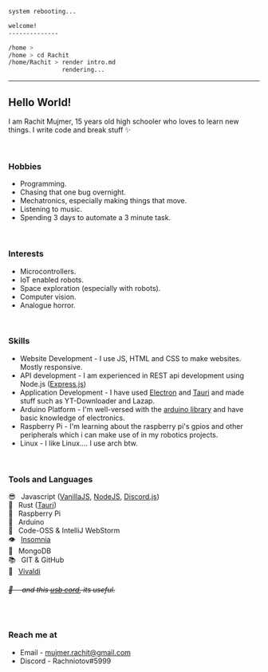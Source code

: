 ```sh
system rebooting...

welcome!
--------------

/home >
/home > cd Rachit
/home/Rachit > render intro.md
               rendering...
```

---

## Hello World!

I am Rachit Mujmer, 15 years old high schooler who loves to learn new things. I write code and break stuff :sparkles:

<br>

### Hobbies

 - Programming.
 - Chasing that one bug overnight.
 - Mechatronics, especially making things that move.
 - Listening to music.
 - Spending 3 days to automate a 3 minute task.

<br>

### Interests
 - Microcontrollers.
 - IoT enabled robots.
 - Space exploration (especially with robots).
 - Computer vision.
 - Analogue horror.

<br>

### Skills

 - Website Development - I use JS, HTML and CSS to make websites. Mostly responsive.
 - API development - I am experienced in REST api development using Node.js ([Express.js](https://expressjs.com))
 - Application Development - I have used [Electron](https://www.electronjs.org) and [Tauri](https://tauri.studio) and made stuff such as YT-Downloader and Lazap.
 - Arduino Platform - I'm well-versed with the [arduino library](https://www.arduino.cc/reference/en/) and have basic knowledge of electronics.
 - Raspberry Pi - I'm learning about the raspberry pi's gpios and other peripherals which i can make use of in my robotics projects.
 - Linux - I like Linux.... I use arch btw.

<br>

### Tools and Languages

:sunglasses:  Javascript ([VanillaJS](http://vanilla-js.com), [NodeJS](https://nodejs.org/), [Discord.js](https://discord.js.org/#/))<br>
:rocket:  Rust ([Tauri](https://tauri.studio))<br>
:strawberry:  Raspberry Pi<br>
:arrows_counterclockwise:  Arduino<br>
:memo:  Code-OSS & IntelliJ WebStorm<br>
:eye:  [Insomnia](https://insomnia.rest)<br>
:leaves:  MongoDB<br>
:books:  GIT & GitHub<br>
:bookmark_tabs:  [Vivaldi](https://vivaldi.com)<br>
###### <strike>:electric_plug:   and this [usb cord](https://cdn.discordapp.com/attachments/840902618658373642/970241318393614397/IMG_20220501_140203.jpg), its useful.</strike>

<br>

### Reach me at

 - Email - mujmer.rachit@gmail.com
 - Discord - Rachniotov#5999